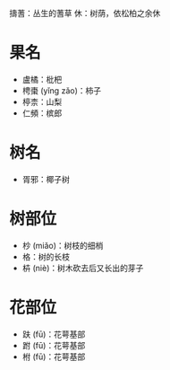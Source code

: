 擣蓍：丛生的蓍草
休：树荫，依松柏之余休
# 果名
* 盧橘：枇杷
* 梬棗 (yǐng zǎo)：柿子
* 楟柰：山梨
* 仁頻：槟郎

# 树名
* 胥邪：椰子树

# 树部位
* 杪 (miǎo)：树枝的细梢
* 格：树的长枝
* 枿 (niè)：树木砍去后又长出的芽子
# 花部位
* 趺 (fū)：花萼基部
* 跗 (fū)：花萼基部
* 柎 (fū)：花萼基部